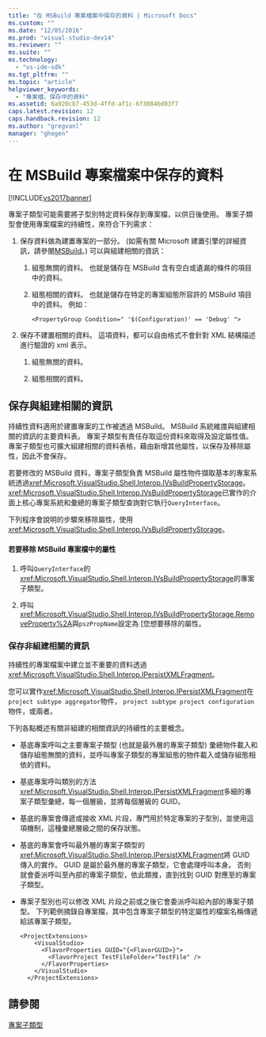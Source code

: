 ```yaml
---
title: "在 MSBuild 專案檔案中保存的資料 | Microsoft Docs"
ms.custom: ""
ms.date: "12/05/2016"
ms.prod: "visual-studio-dev14"
ms.reviewer: ""
ms.suite: ""
ms.technology: 
  - "vs-ide-sdk"
ms.tgt_pltfrm: ""
ms.topic: "article"
helpviewer_keywords: 
  - "專案檔，保存中的資料"
ms.assetid: 6a920cb7-453d-4ffd-af1c-6f3084bd03f7
caps.latest.revision: 12
caps.handback.revision: 12
ms.author: "gregvanl"
manager: "ghogen"
---
```

# 在 MSBuild 專案檔案中保存的資料
[!INCLUDE[vs2017banner](../../code-quality/includes/vs2017banner.md)]

專案子類型可能需要將子型別特定資料保存到專案檔，以供日後使用。  專案子類型會使用專案檔案的持續性，來符合下列需求：  
  
1.  保存資料做為建置專案的一部分。  \(如需有關 Microsoft 建置引擎的詳細資訊，請參閱[MSBuild](http://msdn.microsoft.com/zh-tw/7c49aba1-ee6c-47d8-9de1-6f29a906e20b)。\) 可以與組建相關的資訊：  
  
    1.  組態無關的資料。  也就是儲存在 MSBuild 含有空白或遺漏的條件的項目中的資料。  
  
    2.  組態相關的資料。  也就是儲存在特定的專案組態所容許的 MSBuild 項目中的資料。  例如：  
  
        ```  
        <PropertyGroup Condition=" '$(Configuration)' == 'Debug' ">  
        ```  
  
2.  保存不建置相關的資料。  這項資料，都可以自由格式不會針對 XML 結構描述進行驗證的 xml 表示。  
  
    1.  組態無關的資料。  
  
    2.  組態相關的資料。  
  
## 保存與組建相關的資訊  
 持續性資料適用於建置專案的工作被透過 MSBuild。  MSBuild 系統維謢與組建相關的資訊的主要資料表。  專案子類型有責任存取這份資料來取得及設定屬性值。  專案子類型也可擴大組建相關的資料表格，藉由新增其他屬性，以保存及移除屬性，因此不會保存。  
  
 若要修改的 MSBuild 資料，專案子類型負責 MSBuild 屬性物件擷取基本的專案系統透過<xref:Microsoft.VisualStudio.Shell.Interop.IVsBuildPropertyStorage>。  <xref:Microsoft.VisualStudio.Shell.Interop.IVsBuildPropertyStorage>已實作的介面上核心專案系統和彙總的專案子類型查詢對它執行`QueryInterface`。  
  
 下列程序會說明的步驟來移除屬性，使用<xref:Microsoft.VisualStudio.Shell.Interop.IVsBuildPropertyStorage>。  
  
#### 若要移除 MSBuild 專案檔中的屬性  
  
1.  呼叫`QueryInterface`的<xref:Microsoft.VisualStudio.Shell.Interop.IVsBuildPropertyStorage>的專案子類型。  
  
2.  呼叫<xref:Microsoft.VisualStudio.Shell.Interop.IVsBuildPropertyStorage.RemoveProperty%2A>與`pszPropName`設定為 \[您想要移除的屬性。  
  
### 保存非組建相關的資訊  
 持續性的專案檔案中建立並不重要的資料透過<xref:Microsoft.VisualStudio.Shell.Interop.IPersistXMLFragment>。  
  
 您可以實作<xref:Microsoft.VisualStudio.Shell.Interop.IPersistXMLFragment>在`project subtype aggregator`物件， `project subtype project configuration`物件，或兩者。  
  
 下列各點概述有關非組建的相關資訊的持續性的主要概念。  
  
-   基底專案呼叫之主要專案子類型 \(也就是最外層的專案子類型\) 彙總物件載入和儲存組態無關的資料，並呼叫專案子類型的專案組態的物件載入或儲存組態相依的資料。  
  
-   基底專案呼叫類別的方法<xref:Microsoft.VisualStudio.Shell.Interop.IPersistXMLFragment>多細的專案子類型彙總，每一個層級，並將每個層級的 GUID。  
  
-   基底的專案會傳遞或接收 XML 片段，專門用於特定專案的子型別，並使用這項機制，這種彙總層級之間的保存狀態。  
  
-   基底的專案會呼叫最外層的專案子類型的<xref:Microsoft.VisualStudio.Shell.Interop.IPersistXMLFragment>將 GUID 傳入的實作。  GUID 是屬於最外層的專案子類型，它會處理呼叫本身。 否則就會委派呼叫至內部的專案子類型，依此類推，直到找到 GUID 對應至的專案子類型。  
  
-   專案子型別也可以修改 XML 片段之前或之後它會委派呼叫給內部的專案子類型。  下列範例摘錄自專案檔，其中包含專案子類型的特定屬性的檔案名稱傳遞給該專案子類型。  
  
    ```  
    <ProjectExtensions>  
        <VisualStudio>  
          <FlavorProperties GUID="{<FlavorGUID>}">  
            <FlavorProject TestFileFolder="TestFile" />  
          </FlavorProperties>  
        </VisualStudio>  
      </ProjectExtensions>  
    ```  
  
## 請參閱  
 [專案子類型](../../extensibility/internals/project-subtypes.md)